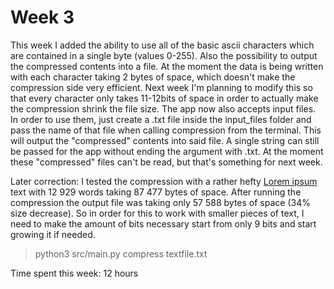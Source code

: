 # Week 3

This week I added the ability to use all of the basic ascii characters which are contained in a single byte (values 0-255). Also the possibility to output the compressed contents into a file. At the moment the data is being written with each character taking 2 bytes of space, which doesn't make the compression side very efficient. Next week I'm planning to modify this so that every character only takes 11-12bits of space in order to actually make the compression shrink the file size. The app now also accepts input files. In order to use them, just create a .txt file inside the input_files folder and pass the name of that file when calling compression from the terminal. This will output the "compressed" contents into said file. A single string can still be passed for the app without ending the argument with .txt. At the moment these "compressed" files can't be read, but that's something for next week.

Later correction: I tested the compression with a rather hefty [Lorem ipsum](https://www.lipsum.com/) text with 12 929 words taking 87 477 bytes of space. After running the compression the output file was taking only 57 588 bytes of space (34% size decrease). So in order for this to work with smaller pieces of text, I need to make the amount of bits necessary start from only 9 bits and start growing it if needed.

> python3 src/main.py compress textfile.txt

Time spent this week: 12 hours
